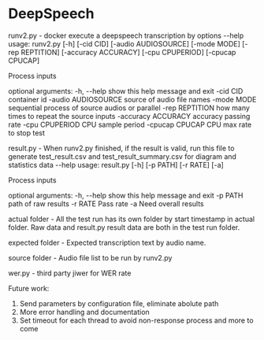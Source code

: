 # DeepSpeech
runv2.py - docker execute a deepspeech transcription by options
--help
usage: runv2.py [-h] [-cid CID] [-audio AUDIOSOURCE] [-mode MODE] [-rep REPTITION] [-accuracy ACCURACY] [-cpu CPUPERIOD]
                [-cpucap CPUCAP]

Process inputs

optional arguments:
  -h, --help          show this help message and exit
  -cid CID            container id
  -audio AUDIOSOURCE  source of audio file names
  -mode MODE          sequential process of source audios or parallel
  -rep REPTITION      how many times to repeat the source inputs
  -accuracy ACCURACY  accuracy passing rate
  -cpu CPUPERIOD      CPU sample period
  -cpucap CPUCAP      CPU max rate to stop test

result.py - When runv2.py finished, if the result is valid, run this file to generate test_result.csv and test_result_summary.csv for diagram and statistics data
--help
usage: result.py [-h] [-p PATH] [-r RATE] [-a]

Process inputs

optional arguments:
  -h, --help  show this help message and exit
  -p PATH     path of raw results
  -r RATE     Pass rate
  -a          Need overall results

actual folder - All the test run has its own folder by start timestamp in actual folder. Raw data and result.py result data are both in the test run folder.

expected folder - Expected transcription text by audio name.

source folder - Audio file list to be run by runv2.py

wer.py - third party jiwer for WER rate

Future work:
1. Send parameters by configuration file, eliminate abolute path
2. More error handling and documentation
3. Set timeout for each thread to avoid non-response process
and more to come
